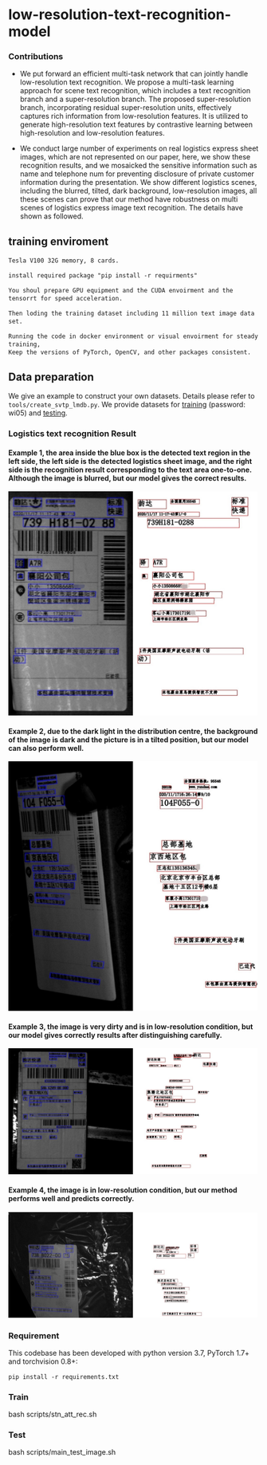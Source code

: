 # low-resolution-text-recognition-model


### Contributions

* We put forward an efficient multi-task network that can jointly handle low-resolution text recognition. We propose a multi-task learning approach for scene text recognition, which includes a text recognition branch and a super-resolution branch. The proposed super-resolution branch, incorporating residual super-resolution units, effectively captures rich information from low-resolution features. It is utilized to generate high-resolution text features by contrastive learning between high-resolution and low-resolution features.

* We conduct large number of experiments on real logistics express sheet images, which are not represented on our paper, here, we show these recognition results, and we mosaicked the sensitive information such as name and telephone num for preventing disclosure of private customer information during the presentation. We show different logistics scenes, including the blurred, tilted, dark background, low-resolution images, all these scenes can prove that our method have robustness on multi scenes of logistics express image text recognition. The details have shown as followed.

## training enviroment
```setup
Tesla V100 32G memory, 8 cards.
```
```setup
install required package "pip install -r requirments"
```
```setup
You shoul prepare GPU equipment and the CUDA envoirment and the tensorrt for speed acceleration.
```
```setup
Then loding the training dataset including 11 million text image data set.
```
```setup
Running the code in docker environment or visual envoirment for steady training,
Keep the versions of PyTorch, OpenCV, and other packages consistent.
```

## Data preparation

We give an example to construct your own datasets. Details please refer to `tools/create_svtp_lmdb.py`.
We provide datasets for [training](https://pan.baidu.com/s/1BMYb93u4gW_3GJdjBWSCSw&shfl=sharepset) (password: wi05) and [testing](https://drive.google.com/open?id=1U4mGLlsm9Ade1-gQOyd6He5R0yiaafYJ).

### Logistics text recognition Result

#### Example 1, the area inside the blue box is the detected text region in the left side, the left side is the detected logistics sheet image, and the right side is the recognition result corresponding to the text area one-to-one. Although the image is blurred, but our model gives the correct results.
<img src="https://github.com/hengherui/Low-resolution-Text-Recognition/blob/master/Results/1.jpg" width="500px">

#### Example 2, due to the dark light in the distribution centre, the background of the image is dark and the picture is in a tilted position, but our model can also perform well.
<img src="https://github.com/hengherui/Low-resolution-Text-Recognition/blob/master/Results/5.jpg" width="500px">

#### Example 3, the image is very dirty and  is in low-resolution condition, but our model gives correctly results after distinguishing carefully. 
<img src="https://github.com/hengherui/Low-resolution-Text-Recognition/blob/master/Results/12.jpg" width="500px">

#### Example 4, the image is in low-resolution condition, but our method performs well and predicts correctly. 
<img src="https://github.com/hengherui/Low-resolution-Text-Recognition/blob/master/Results/7.jpg" width="500px">



### Requirement

This codebase has been developed with python version 3.7, PyTorch 1.7+ and torchvision 0.8+:
```setup
pip install -r requirements.txt
```
### Train

bash scripts/stn_att_rec.sh

### Test

bash scripts/main_test_image.sh

